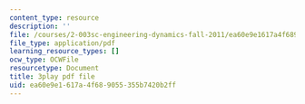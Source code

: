 ```yaml
---
content_type: resource
description: ''
file: /courses/2-003sc-engineering-dynamics-fall-2011/ea60e9e1617a4f689055355b7420b2ff_fZKrUgm9R1o.pdf
file_type: application/pdf
learning_resource_types: []
ocw_type: OCWFile
resourcetype: Document
title: 3play pdf file
uid: ea60e9e1-617a-4f68-9055-355b7420b2ff
---
```

